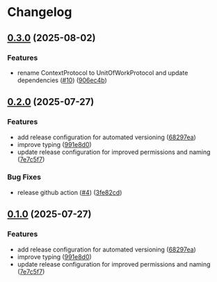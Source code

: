 # Changelog

## [0.3.0](https://github.com/julienpillaud/cleanstack/compare/0.2.0...v0.3.0) (2025-08-02)


### Features

* rename ContextProtocol to UnitOfWorkProtocol and update dependencies ([#10](https://github.com/julienpillaud/cleanstack/issues/10)) ([906ec4b](https://github.com/julienpillaud/cleanstack/commit/906ec4bb83461d4c521e799f28bccb14479d9138))

## [0.2.0](https://github.com/julienpillaud/cleanstack/compare/v0.1.0...v0.2.0) (2025-07-27)


### Features

* add release configuration for automated versioning ([68297ea](https://github.com/julienpillaud/cleanstack/commit/68297ea7748ab770e437752ecc5043061b8f7207))
* improve typing ([991e8d0](https://github.com/julienpillaud/cleanstack/commit/991e8d0fdef5bd7b9a93eb305d81afedb6796d25))
* update release configuration for improved permissions and naming ([7e7c5f7](https://github.com/julienpillaud/cleanstack/commit/7e7c5f77df2b6249e3ea2fc71c943dda39ff1e9e))


### Bug Fixes

* release github action ([#4](https://github.com/julienpillaud/cleanstack/issues/4)) ([3fe82cd](https://github.com/julienpillaud/cleanstack/commit/3fe82cdd1ea7ae7302f5a7d61ce257790544dbda))

## [0.1.0](https://github.com/julienpillaud/cleanstack/compare/0.0.1...v0.1.0) (2025-07-27)


### Features

* add release configuration for automated versioning ([68297ea](https://github.com/julienpillaud/cleanstack/commit/68297ea7748ab770e437752ecc5043061b8f7207))
* improve typing ([991e8d0](https://github.com/julienpillaud/cleanstack/commit/991e8d0fdef5bd7b9a93eb305d81afedb6796d25))
* update release configuration for improved permissions and naming ([7e7c5f7](https://github.com/julienpillaud/cleanstack/commit/7e7c5f77df2b6249e3ea2fc71c943dda39ff1e9e))
